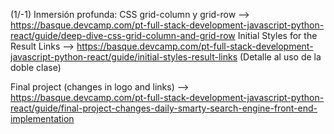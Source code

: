 (1/-1) Inmersión profunda: CSS grid-column y grid-row --> https://basque.devcamp.com/pt-full-stack-development-javascript-python-react/guide/deep-dive-css-grid-column-and-grid-row
Initial Styles for the Result Links --> https://basque.devcamp.com/pt-full-stack-development-javascript-python-react/guide/initial-styles-result-links
 (Detalle al uso de la doble clase)

 Final project (changes in logo and links) --> https://basque.devcamp.com/pt-full-stack-development-javascript-python-react/guide/final-project-changes-daily-smarty-search-engine-front-end-implementation